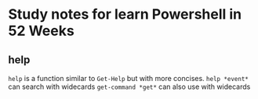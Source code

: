 # Study notes for learn Powershell in 52 Weeks

## help

`help` is a function similar to `Get-Help` but with more concises.
`help *event*` can search with widecards
`get-command *get*` can also use with widecards
